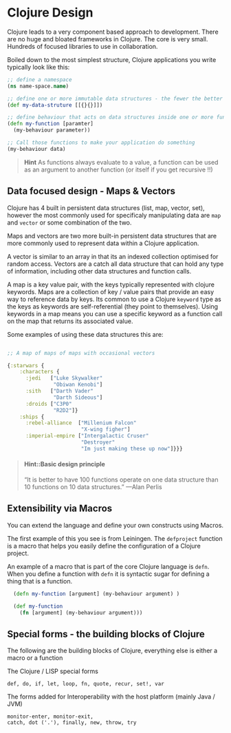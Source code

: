 # Clojure Design

  Clojure leads to a very component based approach to development.  There are no huge and bloated frameworks in Clojure.  The core is very small.  Hundreds of focused libraries to use in collaboration.

  Boiled down to the most simplest structure, Clojure applications you write typically look like this:

```clojure
;; define a namespace
(ns name-space.name)

;; define one or more immutable data structures - the fewer the better typically
(def my-data-struture [[{}{}]])

;; define behaviour that acts on data structures inside one or more functions
(defn my-function [paramter]
  (my-behaviour parameter))

;; Call those functions to make your application do something
(my-behaviour data)
```

> **Hint** As functions always evaluate to a value, a function can be used as an argument to another function (or itself if you get recursive !!)


## Data focused design - Maps & Vectors

  Clojure has 4 built in persistent data structures (list, map, vector, set), however the most commonly used for specificaly manipulating data are `map` and `vector` or some combination of the two.

Maps and vectors are two more built-in persistent data structures that are more commonly used to represent data within a Clojure application.

  A vector is similar to an array in that its an indexed collection optimised for random access.  Vectors are a catch all data structure that can hold any type of information, including other data structures and function calls.

  A map is a key value pair, with the keys typically represented with clojure keywords.
Maps are a collection of key / value pairs that provide an easy way to reference data by keys.  Its common to use a Clojure `keyword` type as the keys as keywords are self-referential (they point to themselves).  Using keywords in a map means you can use a specific keyword as a function call on the map that returns its associated value.

  Some examples of using these data structures this are:

```clojure

;; A map of maps of maps with occasional vectors

{:starwars {
    :characters {
      :jedi   ["Luke Skywalker"
               "Obiwan Kenobi"]
      :sith   ["Darth Vader"
               "Darth Sideous"]
      :droids ["C3P0"
               "R2D2"]}
    :ships {
      :rebel-alliance  ["Millenium Falcon"
                        "X-wing figher"]
      :imperial-empire ["Intergalactic Cruser"
                        "Destroyer"
                        "Im just making these up now"]}}}
```

> #### Hint::Basic design principle
> “It is better to have 100 functions operate on one data structure than 10 functions on 10 data structures.” —Alan Perlis

## Extensibility via Macros

  You can extend the language and define your own constructs using Macros.

  The first example of this you see is from Leiningen.  The `defproject` function is a macro that helps you easily define the configuration of a Clojure project.

  An example of a macro that is part of the core Clojure language is `defn`.  When you define a function with `defn` it is syntactic sugar for defining a thing that is a function.

```clojure
  (defn my-function [argument] (my-behaviour argument) )

  (def my-function
    (fn [argument] (my-behaviour argument)))
```

## Special forms - the building blocks of Clojure

The following are the building blocks of Clojure, everything else is either a macro or a function

The Clojure / LISP special forms

```
def, do, if, let, loop, fn, quote, recur, set!, var
```

The forms added for Interoperability with the host platform (mainly Java / JVM)

```
monitor-enter, monitor-exit,
catch, dot ('.'), finally, new, throw, try
```
